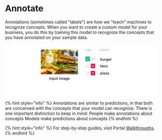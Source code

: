 # Annotate

Annotations \(sometimes called "labels"\) are how we "teach" machines to recognize concepts. When you want to create a custom model for your business, you do this by training this model to recognize the concepts that you have annotated on your sample data.

![image](../../.gitbook/assets/annotate%20%282%29%20%282%29%20%282%29%20%282%29%20%282%29%20%282%29%20%282%29%20%282%29.jpg)

{% hint style="info" %}
Annotations are similar to predictions, in that both are concerned with the concepts that your model can recognize. There is one important distinction to keep in mind: People make annotations about concepts Models make predictions about concepts
{% endhint %}

{% hint style="info" %}
For step-by-step guides, visit Portal [Walkthroughs](https://github.com/Clarifai/docs/tree/2a43e94fc3a04b1637d6277b8b41c16d70e6e36b/portal-guide/walkthroughs/README.md).
{% endhint %}

